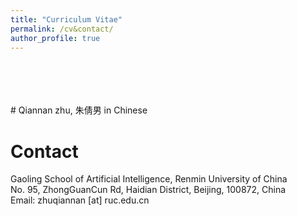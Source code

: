 ```yaml
---
title: "Curriculum Vitae"
permalink: /cv&contact/
author_profile: true
---
```

<br>
<br>
<br>
<br>
# Qiannan zhu, 朱倩男 in Chinese


<!-- [English CV [PDF]](https://lijian.ac.cn/files/english_cv.pdf)

[Chinese CV [PDF]](https://lijian.ac.cn/files/chinese_cv.pdf) -->

# Contact
Gaoling School of Artificial Intelligence, Renmin University of China<br>
No. 95, ZhongGuanCun Rd, Haidian District,
Beijing, 100872, China<br>
Email: zhuqiannan [at] ruc.edu.cn
